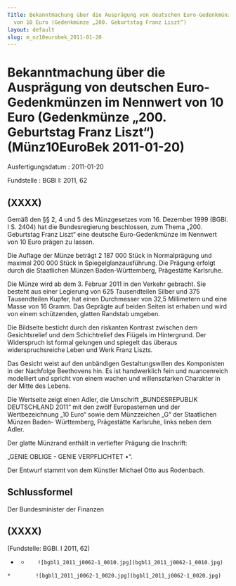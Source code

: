 ```yaml
---
Title: Bekanntmachung über die Ausprägung von deutschen Euro-Gedenkmünzen im Nennwert
  von 10 Euro (Gedenkmünze „200. Geburtstag Franz Liszt“)
layout: default
slug: m_nz10eurobek_2011-01-20
---
```


# Bekanntmachung über die Ausprägung von deutschen Euro-Gedenkmünzen im Nennwert von 10 Euro (Gedenkmünze „200. Geburtstag Franz Liszt“) (Münz10EuroBek 2011-01-20)

Ausfertigungsdatum
:   2011-01-20

Fundstelle
:   BGBl I: 2011, 62


## (XXXX)

Gemäß den §§ 2, 4 und 5 des Münzgesetzes vom 16. Dezember 1999 (BGBl.
I S. 2404) hat die Bundesregierung beschlossen, zum Thema „200.
Geburtstag Franz Liszt“ eine deutsche Euro-Gedenkmünze im Nennwert von
10 Euro prägen zu lassen.

Die Auflage der Münze beträgt 2 187 000 Stück in Normalprägung und
maximal 200 000 Stück in Spiegelglanzausführung. Die Prägung erfolgt
durch die Staatlichen Münzen Baden-Württemberg, Prägestätte Karlsruhe.

Die Münze wird ab dem 3. Februar 2011 in den Verkehr gebracht. Sie
besteht aus einer Legierung von 625 Tausendteilen Silber und 375
Tausendteilen Kupfer, hat einen Durchmesser von 32,5 Millimetern und
eine Masse von 16 Gramm. Das Geprägte auf beiden Seiten ist erhaben
und wird von einem schützenden, glatten Randstab umgeben.

Die Bildseite besticht durch den riskanten Kontrast zwischen dem
Gesichtsrelief und dem Schichtrelief des Flügels im Hintergrund. Der
Widerspruch ist formal gelungen und spiegelt das überaus
widerspruchsreiche Leben und Werk Franz Liszts.

Das Gesicht weist auf den unbändigen Gestaltungswillen des Komponisten
in der Nachfolge Beethovens hin. Es ist handwerklich fein und
nuancenreich modelliert und spricht von einem wachen und
willensstarken Charakter in der Mitte des Lebens.

Die Wertseite zeigt einen Adler, die Umschrift „BUNDESREPUBLIK
DEUTSCHLAND 2011“ mit den zwölf Europasternen und der Wertbezeichnung
„10 Euro“ sowie dem Münzzeichen „G“ der Staatlichen Münzen Baden-
Württemberg, Prägestätte Karlsruhe, links neben dem Adler.

Der glatte Münzrand enthält in vertiefter Prägung die Inschrift:

„GENIE OBLIGE - GENIE VERPFLICHTET •“.

Der Entwurf stammt von dem Künstler Michael Otto aus Rodenbach.


## Schlussformel

Der Bundesminister der Finanzen


## (XXXX)

(Fundstelle: BGBl. I 2011, 62)


*    *        ![bgbl1_2011_j0062-1_0010.jpg](bgbl1_2011_j0062-1_0010.jpg)
    *        ![bgbl1_2011_j0062-1_0020.jpg](bgbl1_2011_j0062-1_0020.jpg)


